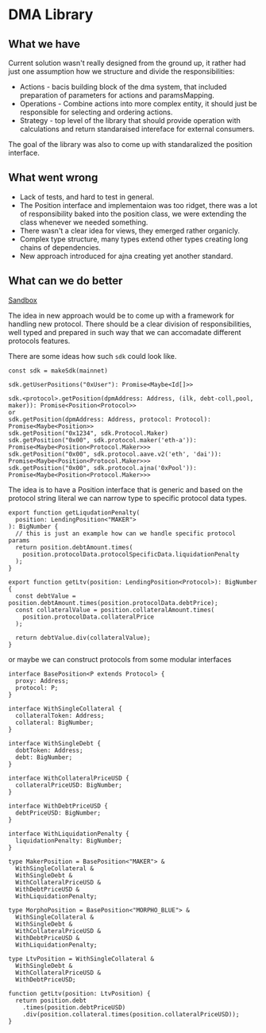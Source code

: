 # DMA Library

## What we have
Current solution wasn't really designed from the ground up, it rather had just one assumption how we structure and divide the responsibilities:
- Actions - bacis building block of the dma system, that included preparation of parameters for actions and paramsMapping.
- Operations - Combine actions into more complex entity, it should just be responsible for selecting and ordering actions.
- Strategy - top level of the library that should provide operation with calculations and return standaraised intereface for external consumers. 

The goal of the library was also to come up with standaralized the position interface.

## What went wrong

- Lack of tests, and hard to test in general.
- The Position interface and implementaion was too ridget, there was a lot of responsibility baked into the position class, we were extending the class whenever we needed something.
- There wasn't a clear idea for views, they emerged rather organicly.
- Complex type structure, many types extend other types creating long chains of dependencies.
- New approach introduced for ajna creating yet another standard. 

## What can we do better

[Sandbox](https://codesandbox.io/s/summer-sdk-mrszvj?file=/src/index.ts)

The idea in new approach would be to come up with a framework for handling new protocol. There should be a clear division of responsibilities, well typed and prepared in such way that we can accomadate different protocols features. 

There are some ideas how such `sdk` could look like. 

```
const sdk = makeSdk(mainnet)

sdk.getUserPositions("0xUser"): Promise<Maybe<Id[]>>

sdk.<protocol>.getPosition(dpmAddress: Address, (ilk, debt-coll,pool, maker)): Promise<Position<Protocol>>
or
sdk.getPosition(dpmAddress: Address, protocol: Protocol): Promise<Maybe<Position>>
sdk.getPosition("0x1234", sdk.Protocol.Maker)
sdk.getPosition("0x00", sdk.protocol.maker('eth-a')): Promise<Maybe<Position<Protocol.Maker>>>
sdk.getPosition("0x00", sdk.protocol.aave.v2('eth', 'dai')): Promise<Maybe<Position<Protocol.Maker>>>
sdk.getPosition("0x00", sdk.protocol.ajna('0xPool')): Promise<Maybe<Position<Protocol.Maker>>>

```

The idea is to have a Position interface that is generic and based on the protocol string literal we can narrow type to specific protocol data types. 

```
export function getLiqudationPenalty(
  position: LendingPosition<"MAKER">
): BigNumber {
  // this is just an example how can we handle specific protocol params
  return position.debtAmount.times(
    position.protocolData.protocolSpecificData.liquidationPenalty
  );
}

export function getLtv(position: LendingPosition<Protocol>): BigNumber {
  const debtValue = position.debtAmount.times(position.protocolData.debtPrice);
  const collateralValue = position.collateralAmount.times(
    position.protocolData.collateralPrice
  );

  return debtValue.div(collateralValue);
}
```

or maybe we can construct protocols from some modular interfaces

```
interface BasePosition<P extends Protocol> {
  proxy: Address;
  protocol: P;
}

interface WithSingleCollateral {
  collateralToken: Address;
  collateral: BigNumber;
}

interface WithSingleDebt {
  dobtToken: Address;
  debt: BigNumber;
}

interface WithCollateralPriceUSD {
  collateralPriceUSD: BigNumber;
}

interface WithDebtPriceUSD {
  debtPriceUSD: BigNumber;
}

interface WithLiquidationPenalty {
  liquidationPenalty: BigNumber;
}

type MakerPosition = BasePosition<"MAKER"> &
  WithSingleCollateral &
  WithSingleDebt &
  WithCollateralPriceUSD &
  WithDebtPriceUSD &
  WithLiquidationPenalty;

type MorphoPosition = BasePosition<"MORPHO_BLUE"> &
  WithSingleCollateral &
  WithSingleDebt &
  WithCollateralPriceUSD &
  WithDebtPriceUSD &
  WithLiquidationPenalty;

type LtvPosition = WithSingleCollateral &
  WithSingleDebt &
  WithCollateralPriceUSD &
  WithDebtPriceUSD;

function getLtv(position: LtvPosition) {
  return position.debt
    .times(position.debtPriceUSD)
    .div(position.collateral.times(position.collateralPriceUSD));
}
```
